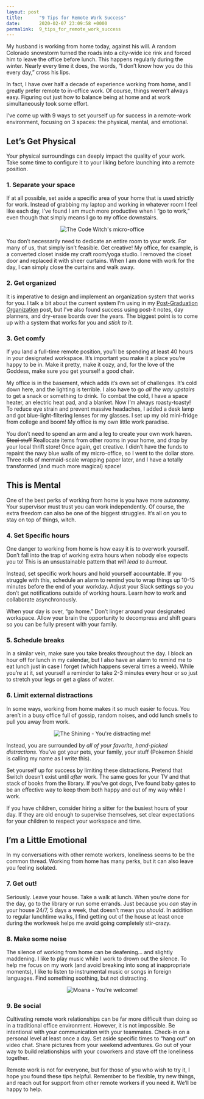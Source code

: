 ```yaml
---
layout: post
title:      "9 Tips for Remote Work Success"
date:       2020-02-07 23:09:58 +0000
permalink:  9_tips_for_remote_work_success
---
```


My husband is working from home today, against his will. A random Colorado snowstorm turned the roads into a city-wide ice rink and forced him to leave the office before lunch. This happens regularly during the winter. Nearly every time it does, the words, “I don’t know how you do this every day,” cross his lips.

In fact, I have over half a decade of experience working from home, and I greatly prefer remote to in-office work. Of course, things weren’t always easy. Figuring out just how to balance being at home and at work simultaneously took some effort.

I’ve come up with 9 ways to set yourself up for success in a remote-work environment, focusing on 3 spaces: the physical, mental, and emotional.

## Let’s Get Physical

Your physical surroundings can deeply impact the quality of your work. Take some time to configure it to your liking before launching into a remote position.

### 1. Separate your space

If at all possible, set aside a specific area of your home that is used strictly for work. Instead of grabbing my laptop and working in whatever room I feel like each day, I’ve found I am much more productive when I “go to work,” even though that simply means I go to my office downstairs. 

<center>
<img src='https://i.imgur.com/A6tlvYD.jpg?1' alt="The Code Witch's micro-office"/>
</center>

You don’t necessarily need to dedicate an entire room to your work. For many of us, that simply isn’t feasible. Get creative! My office, for example, is a converted closet inside my craft room/yoga studio. I removed the closet door and replaced it with sheer curtains. When I am done with work for the day, I can simply close the curtains and walk away.

### 2. Get organized

It is imperative to design and implement an organization system that works for you. I talk a bit about the current system I’m using in my [Post-Graduation Organization](https://audthecodewitch.github.io/post-graduation_organization) post, but I’ve also found success using post-it notes, day planners, and dry-erase boards over the years. The biggest point is to come up with a system that works for you and _stick to it_.

### 3. Get comfy

If you land a full-time remote position, you’ll be spending at least 40 hours in your designated workspace. It’s important you make it a place you’re happy to be in. Make it pretty, make it cozy, and, for the love of the Goddess, make sure you get yourself a good chair.

My office is in the basement, which adds it’s own set of challenges. It’s cold down here, and the lighting is terrible. I also have to go _all the way upstairs_ to get a snack or something to drink. To combat the cold, I have a space heater, an electric heat pad, and a blanket. Now I’m always roasty-toasty! To reduce eye strain and prevent massive headaches, I added a desk lamp and got blue-light-filtering lenses for my glasses. I set up my old mini-fridge from college and boom! My office is my own little work paradise.

You don’t need to spend an arm and a leg to create your own work haven. ~~Steal stuff~~ Reallocate items from other rooms in your home, and drop by your local thrift store! Once again, get creative. I didn’t have the funds to repaint the navy blue walls of my micro-office, so I went to the dollar store. Three rolls of mermaid-scale wrapping paper later, and I have a totally transformed (and much more magical) space!


## This is Mental

One of the best perks of working from home is you have more autonomy. Your supervisor must trust you can work independently. Of course, the extra freedom can also be one of the biggest struggles. It’s all on you to stay on top of things, witch.

### 4. Set Specific hours

One danger to working from home is how easy it is to overwork yourself. Don’t fall into the trap of working extra hours when nobody else expects you to! This is an unsustainable pattern that _will_ _lead to burnout_. 

Instead, set specific work hours and hold yourself accountable. If you struggle with this, schedule an alarm to remind you to wrap things up 10-15 minutes before the end of your workday. Adjust your Slack settings so you don’t get notifications outside of working hours. Learn how to work and collaborate asynchronously.

When your day is over, “go home.” Don’t linger around your designated workspace. Allow your brain the opportunity to decompress and shift gears so you can be fully present with your family.

### 5. Schedule breaks

In a similar vein, make sure you take breaks throughout the day. I block an hour off for lunch in my calendar, but I also have an alarm to remind me to eat lunch just in case I forget (which happens several times a week). While you’re at it, set yourself a reminder to take 2-3 minutes every hour or so just to stretch your legs or get a glass of water.

### 6. Limit external distractions

In some ways, working from home makes it so much easier to focus. You aren’t in a busy office full of gossip, random noises, and odd lunch smells to pull you away from work.

<center>
<img src='https://media.giphy.com/media/AgTV4F9UaQgNy/source.gif' alt="The Shining - You're distracting me!"/>
</center>

Instead, you are surrounded by _all of your favorite, hand-picked distractions_. You’ve got your pets, your family, your stuff (Pokemon Shield is calling my name as I write this). 

Set yourself up for success by limiting these distractions. Pretend that Switch doesn’t exist until _after_ work. The same goes for your TV and that stack of books from the library. If you’ve got dogs, I’ve found baby gates to be an effective way to keep them both happy and out of my way while I work. 

If you have children, consider hiring a sitter for the busiest hours of your day. If they are old enough to supervise themselves, set clear expectations for your children to respect your workspace and time. 


## I’m a Little Emotional

In my conversations with other remote workers, loneliness seems to be the common thread. Working from home has many perks, but it can also leave you feeling isolated.

### 7. Get out!

Seriously. Leave your house. Take a walk at lunch. When you’re done for the day, go to the library or run some errands. Just because you _can_ stay in your house 24/7, 5 days a week, that doesn’t mean you _should_. In addition to regular lunchtime walks, I find getting out of the house at least once during the workweek helps me avoid going completely stir-crazy. 

### 8. Make some noise

The silence of working from home can be deafening… and slightly maddening. I like to play music while I work to drown out the silence. To help me focus on my work (and avoid breaking into song at inappropriate moments), I like to listen to instrumental music or songs in foreign languages. Find something soothing, but not distracting.

<center>
<img src='https://media.giphy.com/media/CaCFuS5lS9Q64/source.gif' alt="Moana - You're welcome!"/>
</center>

### 9. Be social

Cultivating remote work relationships can be far more difficult than doing so in a traditional office environment. However, it is not impossible. Be intentional with your communication with your teammates. Check-in on a personal level at least once a day. Set aside specific times to “hang out” on video chat. Share pictures from your weekend adventures. Go out of your way to build relationships with your coworkers and stave off the loneliness together.


Remote work is not for everyone, but for those of you who wish to try it, I hope you found these tips helpful. Remember to be flexible, try new things, and reach out for support from other remote workers if you need it. We’ll be happy to help.
